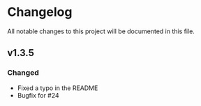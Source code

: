 # Changelog
All notable changes to this project will be documented in this file.

## v1.3.5
### Changed
 - Fixed a typo in the README
 - Bugfix for #24
